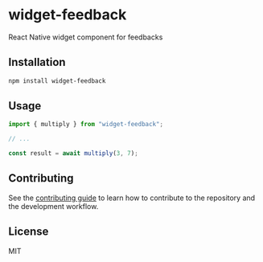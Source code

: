 # widget-feedback

React Native widget component for feedbacks 

## Installation

```sh
npm install widget-feedback
```

## Usage

```js
import { multiply } from "widget-feedback";

// ...

const result = await multiply(3, 7);
```

## Contributing

See the [contributing guide](CONTRIBUTING.md) to learn how to contribute to the repository and the development workflow.

## License

MIT
